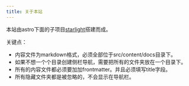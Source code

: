 ```yaml
---
title: 关于本站
---
```


本站由astro下面的子项目[starlight](https://starlight.astro.build/getting-started/)搭建而成。

关键点：

- 内容文件为markdown格式，必须全部位于src/content/docs目录下。
- 如果不想一个个目录创建侧栏导航，需要把所有的文件夹放在一个目录下。
- 所有的内容文件都必须要加加frontmatter。并且必须填写title字段。
- 所有隐藏文件夹都是被忽略的，不会显示在导航栏。
